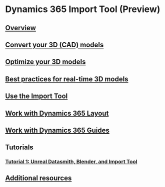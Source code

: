 # Dynamics 365 Import Tool (Preview)
## [Overview](index.md)
## [Convert your 3D (CAD) models](convert-models.md)
## [Optimize your 3D models](optimize-models.md)
## [Best practices for real-time 3D models](best-practices.md)
## [Use the Import Tool](import-tool.md)
## [Work with Dynamics 365 Layout](layout.md)
## [Work with Dynamics 365 Guides](guides.md)
## Tutorials
### [Tutorial 1: Unreal Datasmith, Blender, and Import Tool](tutorial-1.md)
## [Additional resources](additional-resources.md)
